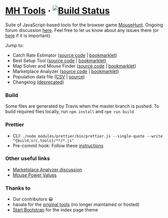 # [MH Tools](https://tsitu.github.io/MH-Tools/) &middot; [![Build Status](https://travis-ci.org/tsitu/MH-Tools.svg?branch=master)](https://travis-ci.org/tsitu/MH-Tools)

Suite of JavaScript-based tools for the browser game [MouseHunt](https://www.mousehuntgame.com/). Ongoing forum discussion [here](https://www.mousehuntgame.com/forum/showthread.php?95543-Catch-Rate-Calculator&goto=newpost). Feel free to let us know about any issues there (or [here](https://github.com/tsitu/MH-Tools/issues) if it is important).

Jump to:

- Catch Rate Estimator ([source code](https://github.com/tsitu/MH-Tools/blob/master/src/main/cre.js) | [bookmarklet](https://github.com/tsitu/MH-Tools/blob/master/src/bookmarklet/crebookmarklet.js))
- Best Setup Tool ([source code](https://github.com/tsitu/MH-Tools/blob/master/src/main/setup.js) | [bookmarklet](https://github.com/tsitu/MH-Tools/blob/master/src/bookmarklet/setupbookmarklet.js))
- Map Solver and Mouse Finder ([source code](https://github.com/tsitu/MH-Tools/blob/master/src/main/map.js) | [bookmarklet](https://github.com/tsitu/MH-Tools/blob/master/src/bookmarklet/mapbookmarklet.js))
- Marketplace Analyzer ([source code](https://github.com/tsitu/MH-Tools/blob/master/src/main/analyzer.js) | [bookmarklet](https://github.com/tsitu/MH-Tools/blob/master/src/bookmarklet/analyzerbookmarklet.js))
- Population data file ([CSV](https://github.com/tsitu/MH-Tools/blob/master/data/populations.csv) | [source](https://docs.google.com/spreadsheets/d/1Y_urUwbp7XpbL9vRV4w4uoexkIM_DbuAc5Fb1JL_u20/edit?usp=sharing))
- Changelog ([deprecated](https://github.com/tsitu/MH-Tools/blob/master/CHANGELOG.md))

### Build

Some files are generated by Travis when the master branch is pushed. To build required files locally, run `npm install` and `npm run build`

### Prettier

- CLI: `./node_modules/prettier/bin/prettier.js --single-quote --write "{build,src,tools}/**/*.js"`
- Pre-commit hook: Follow these [instructions](https://prettier.io/docs/en/precommit.html#option-3-bash-script)

### Other useful links

- [Marketplace Analyzer discussion](https://www.mousehuntgame.com/forum/showthread.php?126255-Marketplace-Analyzer&goto=newpost)
- [Mouse Power Values](https://docs.google.com/spreadsheets/d/1cGu0eG0Fgwf-OWFAfed_tVJC0GQh-j6utxiSDdWRFZE/)

### Thanks to

- Our contributors :grinning:
- haoala for the [original tools](https://dl.dropboxusercontent.com/u/14589881/index.html) (no longer maintained or hosted)
- [Start Bootstrap](https://github.com/davidtmiller) for the index page theme